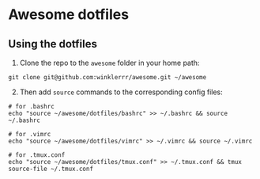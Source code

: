 # Awesome dotfiles

## Using the dotfiles

1. Clone the repo to the `awesome` folder in your home path:

```
git clone git@github.com:winklerrr/awesome.git ~/awesome
```

2. Then add `source` commands to the corresponding config files:

```
# for .bashrc
echo "source ~/awesome/dotfiles/bashrc" >> ~/.bashrc && source ~/.bashrc

# for .vimrc
echo "source ~/awesome/dotfiles/vimrc" >> ~/.vimrc && source ~/.vimrc

# for .tmux.conf
echo "source ~/awesome/dotfiles/tmux.conf" >> ~/.tmux.conf && tmux source-file ~/.tmux.conf
```
